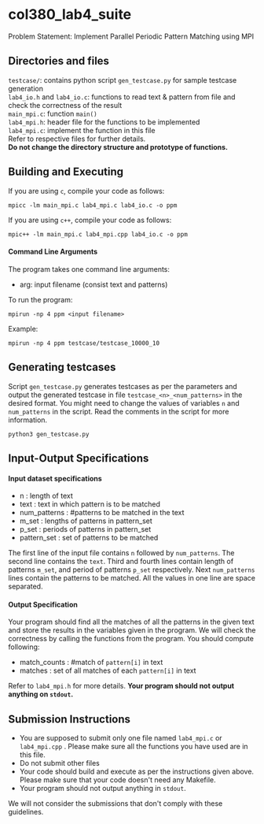 # col380_lab4_suite
Problem Statement: Implement Parallel Periodic Pattern Matching using MPI

## Directories and files
`testcase/`: contains python script `gen_testcase.py` for sample testcase generation  
`lab4_io.h` and `lab4_io.c`: functions to read text & pattern from file and check the correctness of the result  
`main_mpi.c`: function `main()`  
`lab4_mpi.h`: header file for the functions to be implemented  
`lab4_mpi.c`: implement the function in this file  
Refer to respective files for further details.  
**Do not change the directory structure and prototype of functions.**

## Building and Executing
If you are using `c`, compile your code as follows:
```
mpicc -lm main_mpi.c lab4_mpi.c lab4_io.c -o ppm
```
If you are using `c++`, compile your code as follows:
```
mpic++ -lm main_mpi.c lab4_mpi.cpp lab4_io.c -o ppm
```
#### Command Line Arguments
The program takes one command line arguments:
- arg: input filename (consist text and patterns)  

To run the program:
```
mpirun -np 4 ppm <input filename>
```
Example:
```
mpirun -np 4 ppm testcase/testcase_10000_10
```

## Generating testcases
Script `gen_testcase.py` generates testcases as per the parameters and output the generated testcase in file `testcase_<n>_<num_patterns>` in the desired format. You might need to change the values of variables `n` and `num_patterns` in the script. Read the comments in the script for more information.
```
python3 gen_testcase.py
```

## Input-Output Specifications
#### Input dataset specifications
- n : length of text
- text : text in which pattern is to be matched
- num_patterns : #patterns to be matched in the text
- m_set : lengths of patterns in pattern_set
- p_set : periods of patterns in pattern_set
- pattern_set : set of patterns to be matched

The first line of the input file contains `n` followed by `num_patterns`. The second line contains the `text`. Third and fourth lines contain length of patterns `m_set`, and period of patterns `p_set` respectively. Next `num_patterns` lines contain the patterns to be matched. All the values in one line are space separated.  

#### Output Specification
Your program should find all the matches of all the patterns in the given text and store the results in the variables given in the program. We will check the correctness by calling the functions from the program. You should compute following:  
- match_counts : #match of `pattern[i]` in text
- matches : set of all matches of each `pattern[i]` in text

Refer to `lab4_mpi.h` for more details. **Your program should not output anything on `stdout`.**  

## Submission Instructions
- You are supposed to submit only one file named `lab4_mpi.c` or `lab4_mpi.cpp` . Please make sure all the functions you have used are in this file.
- Do not submit other files
- Your code should build and execute as per the instructions given above. Please make sure that your code doesn't need any Makefile.
- Your program should not output anything in `stdout`.

We will not consider the submissions that don't comply with these guidelines.
